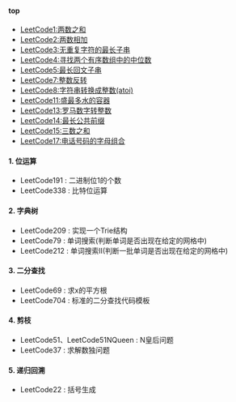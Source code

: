 #### top

- [LeetCode1:两数之和](src/main/java/github/grapeqin/top/LeetCode1.java)
- [LeetCode2:两数相加](src/main/java/github/grapeqin/top/LeetCode2.java)
- [LeetCode3:无重复字符的最长子串](src/main/java/github/grapeqin/top/LeetCode3.java)
- [LeetCode4:寻找两个有序数组中的中位数](src/main/java/github/grapeqin/top/LeetCode4.java)
- [LeetCode5:最长回文子串](src/main/java/github/grapeqin/top/LeetCode5.java)
- [LeetCode7:整数反转](src/main/java/github/grapeqin/top/LeetCode7.java)
- [LeetCode8:字符串转换成整数(atoi)](src/main/java/github/grapeqin/top/LeetCode8.java)
- [LeetCode11:盛最多水的容器](src/main/java/github/grapeqin/top/LeetCode11.java)
- [LeetCode13:罗马数字转整数](src/main/java/github/grapeqin/top/LeetCode13.java)
- [LeetCode14:最长公共前缀](src/main/java/github/grapeqin/top/LeetCode14.java)
- [LeetCode15:三数之和](src/main/java/github/grapeqin/top/LeetCode15.java)
- [LeetCode17:电话号码的字母组合](src/main/java/github/grapeqin/top/LeetCode17.java)


#### 1. 位运算

- LeetCode191 : 二进制位1的个数
- LeetCode338 : 比特位运算

#### 2. 字典树

- LeetCode209 : 实现一个Trie结构
- LeetCode79  : 单词搜索(判断单词是否出现在给定的网格中)
- LeetCode212 : 单词搜索II(判断一批单词是否出现在给定的网格中)

#### 3. 二分查找

- LeetCode69 : 求x的平方根
- LeetCode704 : 标准的二分查找代码模板

#### 4. 剪枝

- LeetCode51、LeetCode51NQueen : N皇后问题
- LeetCode37 : 求解数独问题

#### 5. 递归回溯

- LeetCode22 : 括号生成